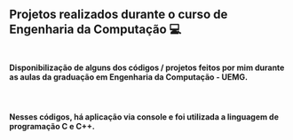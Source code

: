 ## Projetos realizados durante o curso de Engenharia da Computação :computer:

#

#### Disponibilização de alguns dos códigos / projetos feitos por mim durante as aulas da graduação em Engenharia da Computação - UEMG.
&nbsp;

#### Nesses códigos, há aplicação via console e foi utilizada a linguagem de programação C e C++.

&nbsp;

#
